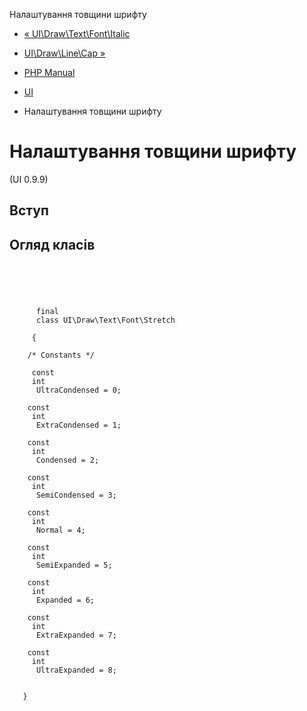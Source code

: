 Налаштування товщини шрифту

-   [« UI\\Draw\\Text\\Font\\Italic](class.ui-draw-text-font-italic.html)
    
-   [UI\\Draw\\Line\\Cap »](class.ui-draw-line-cap.html)
    
-   [PHP Manual](index.html)
    
-   [UI](book.ui.html)
    
-   Налаштування товщини шрифту
    

# Налаштування товщини шрифту

(UI 0.9.9)

## Вступ

## Огляд класів

```synopsis



    
     
      final
      class UI\Draw\Text\Font\Stretch
     
     {

    /* Constants */
    
     const
     int
      UltraCondensed = 0;

    const
     int
      ExtraCondensed = 1;

    const
     int
      Condensed = 2;

    const
     int
      SemiCondensed = 3;

    const
     int
      Normal = 4;

    const
     int
      SemiExpanded = 5;

    const
     int
      Expanded = 6;

    const
     int
      ExtraExpanded = 7;

    const
     int
      UltraExpanded = 8;


   }
```